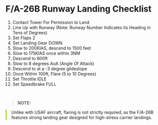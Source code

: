 # F/A-26B Runway Landing Checklist

1. Contact Tower For Permission to Land
2. Line Up with Runway (Note: Runway Number Indicates its Heading in Tens of Degrees)
3. Set Flaps 2
4. Set Landing Gear DOWN
5. Slow to 200KIAS, descend to 1500 feet
6. Slow to 175KIAS once within 3NM
7. Descend to 800ft
8. Slow to 8 degrees AoA (Angle Of Attack)
9. Descend to at a -3 degree glideslope
10. Once Within 100ft, Flare (5 to 10 Degrees)
11. Set Throttle IDLE
12. Set Speedbrake FULL

<br>

> **NOTE:**

<div style="border-left: 4px solid #a0e33b; padding-left: 15px; margin-bottom: 20px;">
    Unlike with USAF aircraft, flaring is not strictly required, as the F/A-26B features strong landing gear designed for high-stress carrier landings.
</div>

<br>
